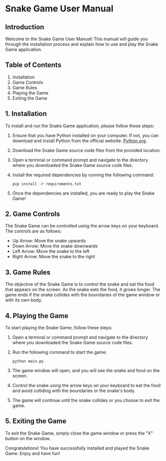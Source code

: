 # Snake Game User Manual

## Introduction
Welcome to the Snake Game User Manual! This manual will guide you through the installation process and explain how to use and play the Snake Game application.

## Table of Contents
1. Installation
2. Game Controls
3. Game Rules
4. Playing the Game
5. Exiting the Game

## 1. Installation
To install and run the Snake Game application, please follow these steps:

1. Ensure that you have Python installed on your computer. If not, you can download and install Python from the official website: [Python.org](https://www.python.org/downloads/).

2. Download the Snake Game source code files from the provided location.

3. Open a terminal or command prompt and navigate to the directory where you downloaded the Snake Game source code files.

4. Install the required dependencies by running the following command:
   ```
   pip install -r requirements.txt
   ```

5. Once the dependencies are installed, you are ready to play the Snake Game!

## 2. Game Controls
The Snake Game can be controlled using the arrow keys on your keyboard. The controls are as follows:

- Up Arrow: Move the snake upwards
- Down Arrow: Move the snake downwards
- Left Arrow: Move the snake to the left
- Right Arrow: Move the snake to the right

## 3. Game Rules
The objective of the Snake Game is to control the snake and eat the food that appears on the screen. As the snake eats the food, it grows longer. The game ends if the snake collides with the boundaries of the game window or with its own body.

## 4. Playing the Game
To start playing the Snake Game, follow these steps:

1. Open a terminal or command prompt and navigate to the directory where you downloaded the Snake Game source code files.

2. Run the following command to start the game:
   ```
   python main.py
   ```

3. The game window will open, and you will see the snake and food on the screen.

4. Control the snake using the arrow keys on your keyboard to eat the food and avoid colliding with the boundaries or the snake's body.

5. The game will continue until the snake collides or you choose to exit the game.

## 5. Exiting the Game
To exit the Snake Game, simply close the game window or press the "X" button on the window.

Congratulations! You have successfully installed and played the Snake Game. Enjoy and have fun!